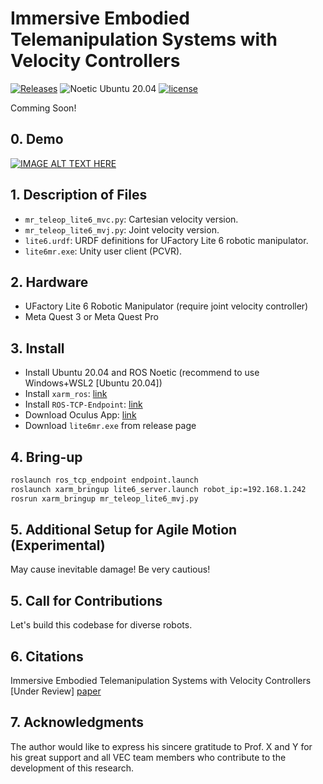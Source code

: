 # Immersive Embodied Telemanipulation Systems with Velocity Controllers

[![Releases](https://img.shields.io/github/release/Zhefan-Xu/CERLAB-UAV-Autonomy.svg)](https://github.com/RoboDD/usv_autonomy/releases)
![Noetic Ubuntu 20.04](https://github.com/Zhefan-Xu/CERLAB-UAV-Autonomy/actions/workflows/Ubuntu20.04-build.yaml/badge.svg) 
[![license](https://img.shields.io/badge/License-MIT-green.svg)](https://opensource.org/licenses/MIT) 

Comming Soon!

## 0. Demo

[![IMAGE ALT TEXT HERE](https://img.youtube.com/vi/1dyqM8UEa1E/0.jpg)](https://www.youtube.com/embed/1dyqM8UEa1E)

## 1. Description of Files

- ```mr_teleop_lite6_mvc.py```: Cartesian velocity version.
- ```mr_teleop_lite6_mvj.py```: Joint velocity version.
- ```lite6.urdf```: URDF definitions for UFactory Lite 6 robotic manipulator.
- ```lite6mr.exe```: Unity user client (PCVR).

## 2. Hardware

- UFactory Lite 6 Robotic Manipulator (require joint velocity controller)
- Meta Quest 3 or Meta Quest Pro

## 3. Install

- Install Ubuntu 20.04 and ROS Noetic (recommend to use Windows+WSL2 [Ubuntu 20.04])
- Install `xarm_ros`: [link](https://github.com/xArm-Developer/xarm_ros)
- Install `ROS-TCP-Endpoint`: [link](https://github.com/Unity-Technologies/ROS-TCP-Endpoint)
- Download Oculus App: [link](https://www.meta.com/gb/quest/setup/)
- Download ```lite6mr.exe``` from release page

## 4. Bring-up

```bash
roslaunch ros_tcp_endpoint endpoint.launch
roslaunch xarm_bringup lite6_server.launch robot_ip:=192.168.1.242
rosrun xarm_bringup mr_teleop_lite6_mvj.py
```

## 5. Additional Setup for Agile Motion (Experimental)

May cause inevitable damage! Be very cautious!

## 5. Call for Contributions

Let's build this codebase for diverse robots.

## 6. Citations

Immersive Embodied Telemanipulation Systems with Velocity Controllers [Under Review]
[paper](https://ieeexplore.ieee.org/)

## 7. Acknowledgments

The author would like to express his sincere gratitude to Prof. X and Y for his great support and all VEC team members who contribute to the development of this research.
